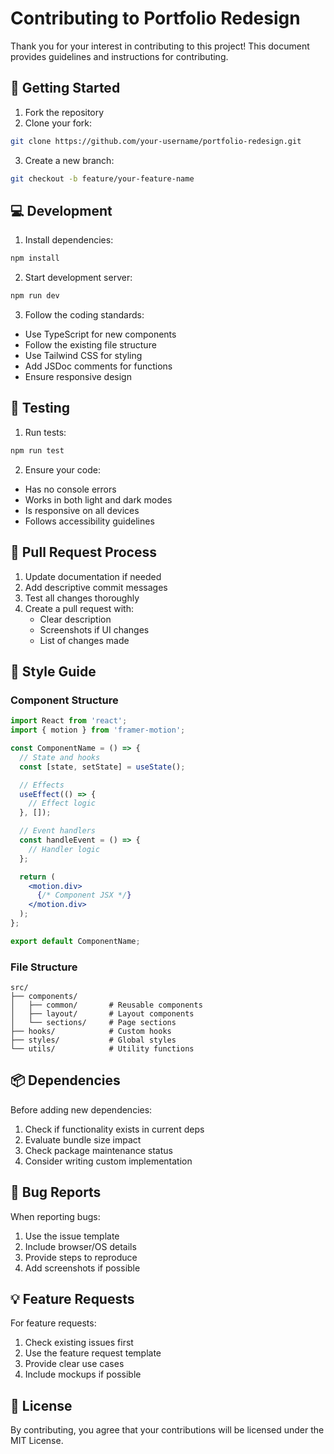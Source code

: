 # Contributing to Portfolio Redesign

Thank you for your interest in contributing to this project! This document provides guidelines and instructions for contributing.

## 🚀 Getting Started

1. Fork the repository
2. Clone your fork:
```bash
git clone https://github.com/your-username/portfolio-redesign.git
```
3. Create a new branch:
```bash
git checkout -b feature/your-feature-name
```

## 💻 Development

1. Install dependencies:
```bash
npm install
```

2. Start development server:
```bash
npm run dev
```

3. Follow the coding standards:
- Use TypeScript for new components
- Follow the existing file structure
- Use Tailwind CSS for styling
- Add JSDoc comments for functions
- Ensure responsive design

## 🧪 Testing

1. Run tests:
```bash
npm run test
```

2. Ensure your code:
- Has no console errors
- Works in both light and dark modes
- Is responsive on all devices
- Follows accessibility guidelines

## 📝 Pull Request Process

1. Update documentation if needed
2. Add descriptive commit messages
3. Test all changes thoroughly
4. Create a pull request with:
   - Clear description
   - Screenshots if UI changes
   - List of changes made

## 🎨 Style Guide

### Component Structure
```jsx
import React from 'react';
import { motion } from 'framer-motion';

const ComponentName = () => {
  // State and hooks
  const [state, setState] = useState();

  // Effects
  useEffect(() => {
    // Effect logic
  }, []);

  // Event handlers
  const handleEvent = () => {
    // Handler logic
  };

  return (
    <motion.div>
      {/* Component JSX */}
    </motion.div>
  );
};

export default ComponentName;
```

### File Structure
```
src/
├── components/
│   ├── common/       # Reusable components
│   ├── layout/       # Layout components
│   └── sections/     # Page sections
├── hooks/            # Custom hooks
├── styles/           # Global styles
└── utils/            # Utility functions
```

## 📦 Dependencies

Before adding new dependencies:
1. Check if functionality exists in current deps
2. Evaluate bundle size impact
3. Check package maintenance status
4. Consider writing custom implementation

## 🐛 Bug Reports

When reporting bugs:
1. Use the issue template
2. Include browser/OS details
3. Provide steps to reproduce
4. Add screenshots if possible

## 💡 Feature Requests

For feature requests:
1. Check existing issues first
2. Use the feature request template
3. Provide clear use cases
4. Include mockups if possible

## 📄 License

By contributing, you agree that your contributions will be licensed under the MIT License.
